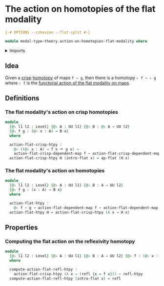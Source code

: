 # The action on homotopies of the flat modality

```agda
{-# OPTIONS --cohesion --flat-split #-}

module modal-type-theory.action-on-homotopies-flat-modality where
```

<details><summary>Imports</summary>

```agda
open import foundation.homotopies
open import foundation.identity-types
open import foundation.universe-levels

open import modal-type-theory.action-on-identifications-flat-modality
open import modal-type-theory.flat-modality
open import modal-type-theory.functoriality-flat-modality
```

</details>

## Idea

Given a [crisp](modal-type-theory.crisp-types.md)
[homotopy](foundation-core.homotopies.md) of maps `f ~ g`, then there is a
homotopy `♭ f ~ ♭ g` where `♭ f` is the
[functorial action of the flat modality on maps](modal-type-theory.functoriality-flat-modality.md).

## Definitions

### The flat modality's action on crisp homotopies

```agda
module _
  {@♭ l1 l2 : Level} {@♭ A : UU l1} {@♭ B : @♭ A → UU l2}
  {@♭ f g : (@♭ x : A) → B x}
  where

  action-flat-crisp-htpy :
    @♭ ((@♭ x : A) → f x ＝ g x) →
    action-flat-crisp-dependent-map f ~ action-flat-crisp-dependent-map g
  action-flat-crisp-htpy H (intro-flat x) = ap-flat (H x)
```

### The flat modality's action on homotopies

```agda
module _
  {@♭ l1 l2 : Level} {@♭ A : UU l1} {@♭ B : A → UU l2}
  {@♭ f g : (x : A) → B x}
  where

  action-flat-htpy :
    @♭ f ~ g → action-flat-dependent-map f ~ action-flat-dependent-map g
  action-flat-htpy H = action-flat-crisp-htpy (λ x → H x)
```

## Properties

### Computing the flat action on the reflexivity homotopy

```agda
module _
  {@♭ l1 l2 : Level} {@♭ A : UU l1} {@♭ B : A → UU l2} {@♭ f : (@♭ x : A) → B x}
  where

  compute-action-flat-refl-htpy :
    action-flat-crisp-htpy (λ x → (refl {x = f x})) ~ refl-htpy
  compute-action-flat-refl-htpy (intro-flat x) = refl
```
